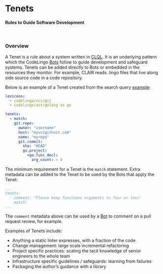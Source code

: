 # Tenets 
#### Rules to Guide Software Development

<br/>

### Overview
 
A Tenet is a rule about a system written in [CLQL](/clql). It is an underlying pattern which the CodeLingo [Bots](concepts/bots.md) follow to guide development and safeguard systems. Tenets can be added directly to Bots or embedded in the resources they monitor. For example, CLAIR reads .lingo files that live along side source code in a code repository.

Below is an example of a Tenet created from the search query [example](concepts/search.md):

```YAML
lexicons:
  - codelingo/vcs/git
  - codelingo/ast/golang as go

tenets:
  - match:
    git.repo:
      owner: "username"
      host: "myvcsgithost.com"
      name: "myrepo"
      git.commit:
        sha: "HEAD"
        go.project:
          <go.func_decl:
            arg_count: > 4
```

The minimum requirement for a Tenet is the `match` statement. Extra metadata can be added to the Tenet to be used by the Bots that apply the Tenet:

```YAML
...
tenets:
  - comment: "Please keep functions arguments to four or less"
    match:
...
```

The `comment` metadata above can be used by a [Bot](/concepts/bots.md) to comment on a pull request review, for example.

<!-- TODO(JENNA) Can you think of a visual representation/diagram to explain how bots, tenets and lexicons fit together/work? -->

<!-- [cascading Tenets] -->

<!--TODO(JENNA) If you could explain more about these examples for my own knowledge, that would be great! :) -->
 
Examples of Tenets include:
 
- Anything a static linter expresses, with a fraction of the code
- Change management: large scale incremental refactoring
- Project specific practices: scaling the tacit knowledge of senior engineers to the whole team
- Infrastructure specific guidelines / safeguards: learning from failures
- Packaging the author’s guidance with a library
